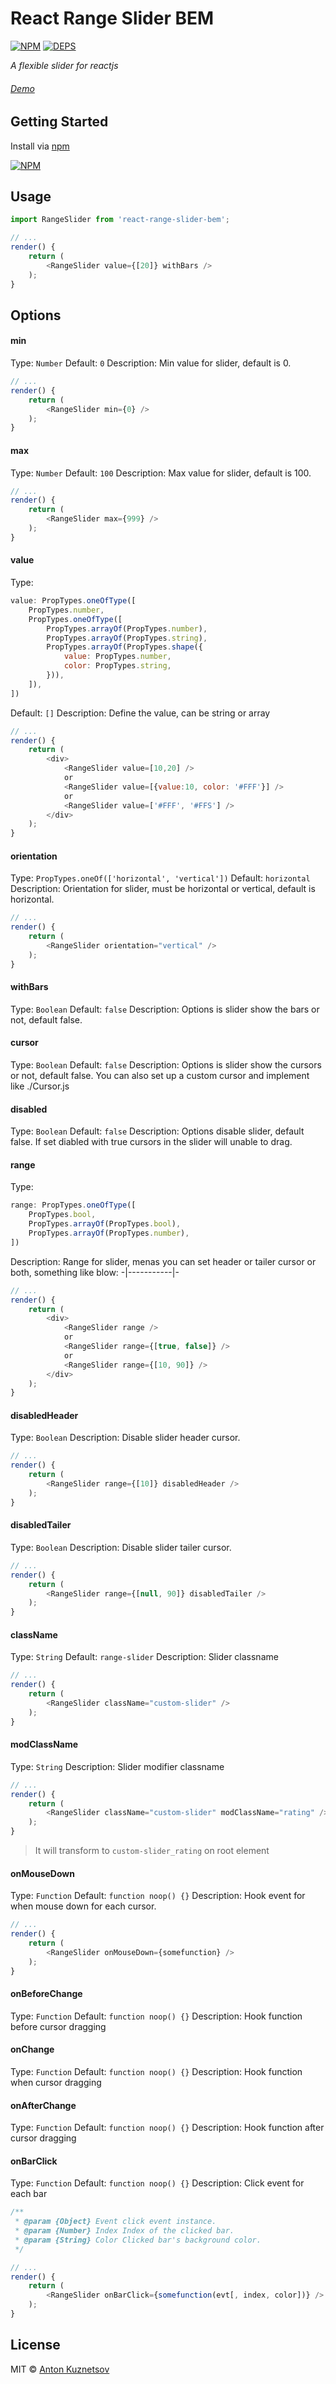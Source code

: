 # React Range Slider BEM
[![NPM](https://badge.fury.io/js/react-range-slider-bem.svg)](https://npmjs.org/react-range-slider-bem)
[![DEPS](https://david-dm.org/isnifer/react-range-slider-bem.svg)](https://npmjs.org/react-range-slider-bem)


*A flexible slider for reactjs*

###### [Demo](http://isnifer.github.io/react-range-slider-bem)

## Getting Started

Install via [npm](https://npmjs.org/react-range-slider-bem)

[![NPM](https://nodei.co/npm/react-range-slider-bem.png?compact=true)](https://npmjs.org/react-range-slider-bem)

## Usage

```js
import RangeSlider from 'react-range-slider-bem';

// ...
render() {
    return (
        <RangeSlider value={[20]} withBars />
    );
}
```

## Options

#### min
Type: `Number`
Default: `0`
Description: Min value for slider, default is 0.

```js
// ...
render() {
    return (
        <RangeSlider min={0} />
    );
}
```

#### max
Type: `Number`
Default: `100`
Description: Max value for slider, default is 100.

```js
// ...
render() {
    return (
        <RangeSlider max={999} />
    );
}
```

#### value
Type:
```js
value: PropTypes.oneOfType([
    PropTypes.number,
    PropTypes.oneOfType([
        PropTypes.arrayOf(PropTypes.number),
        PropTypes.arrayOf(PropTypes.string),
        PropTypes.arrayOf(PropTypes.shape({
            value: PropTypes.number,
            color: PropTypes.string,
        })),
    ]),
])
```
Default: `[]`
Description: Define the value, can be string or array

```js
// ...
render() {
    return (
        <div>
            <RangeSlider value=[10,20] />
            or
            <RangeSlider value=[{value:10, color: '#FFF'}] />
            or
            <RangeSlider value=['#FFF', '#FFS'] />
        </div>
    );
}
```

#### orientation
Type: `PropTypes.oneOf(['horizontal', 'vertical'])`
Default: `horizontal`
Description: Orientation for slider, must be horizontal or vertical, default is horizontal.

```js
// ...
render() {
    return (
        <RangeSlider orientation="vertical" />
    );
}
```

#### withBars
Type: `Boolean`
Default: `false`
Description: Options is slider show the bars or not, default false.

#### cursor
Type: `Boolean`
Default: `false`
Description: Options is slider show the cursors or not, default false. You can also set up a custom cursor and implement like ./Cursor.js

#### disabled
Type: `Boolean`
Default: `false`
Description: Options disable slider, default false. If set diabled with true cursors in the slider will unable to drag.

#### range
Type:
```js
range: PropTypes.oneOfType([
    PropTypes.bool,
    PropTypes.arrayOf(PropTypes.bool),
    PropTypes.arrayOf(PropTypes.number),
])
```
Description: Range for slider, menas you can set header or tailer cursor or both, something like blow: -|-----------|-

```js
// ...
render() {
    return (
        <div>
            <RangeSlider range />
            or
            <RangeSlider range={[true, false]} />
            or
            <RangeSlider range={[10, 90]} />
        </div>
    );
}
```

#### disabledHeader
Type: `Boolean`
Description: Disable slider header cursor.

```js
// ...
render() {
    return (
        <RangeSlider range={[10]} disabledHeader />
    );
}
```

#### disabledTailer
Type: `Boolean`
Description: Disable slider tailer cursor.

```js
// ...
render() {
    return (
        <RangeSlider range={[null, 90]} disabledTailer />
    );
}
```
#### className
Type: `String`
Default: `range-slider`
Description: Slider classname

```js
// ...
render() {
    return (
        <RangeSlider className="custom-slider" />
    );
}
```

#### modClassName
Type: `String`
Description: Slider modifier classname

```js
// ...
render() {
    return (
        <RangeSlider className="custom-slider" modClassName="rating" />
    );
}
```
> It will transform to `custom-slider_rating` on root element

#### onMouseDown
Type: `Function`
Default: `function noop() {}`
Description: Hook event for when mouse down for each cursor.

```js
// ...
render() {
    return (
        <RangeSlider onMouseDown={somefunction} />
    );
}
```

#### onBeforeChange
Type: `Function`
Default: `function noop() {}`
Description: Hook function before cursor dragging

#### onChange
Type: `Function`
Default: `function noop() {}`
Description: Hook function when cursor dragging

#### onAfterChange
Type: `Function`
Default: `function noop() {}`
Description: Hook function after cursor dragging

#### onBarClick
Type: `Function`
Default: `function noop() {}`
Description: Click event for each bar

```js
/**
 * @param {Object} Event click event instance.
 * @param {Number} Index Index of the clicked bar.
 * @param {String} Color Clicked bar's background color.
 */
```

```js
// ...
render() {
    return (
        <RangeSlider onBarClick={somefunction(evt[, index, color])} />
    );
}
```

## License
MIT © [Anton Kuznetsov](http://github.com/isnifer)
